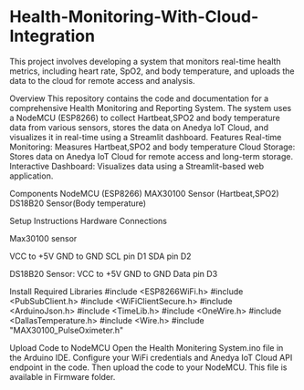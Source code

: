 # Health-Monitoring-With-Cloud-Integration
This project involves developing a system that monitors real-time health metrics, including heart rate, SpO2, and body temperature, and uploads the data to the cloud for remote access and analysis.

Overview
This repository contains the code and documentation for a comprehensive Health Monitoring and Reporting System. The system uses a NodeMCU (ESP8266) to collect Hartbeat,SPO2 and body temperature data from various sensors, stores the data on Anedya IoT Cloud, and visualizes it in real-time using a Streamlit dashboard.
Features Real-time Monitoring: Measures Hartbeat,SPO2 and body temperature
Cloud Storage: Stores data on Anedya IoT Cloud for remote access and long-term storage.
Interactive Dashboard: Visualizes data using a Streamlit-based web application.



Components
NodeMCU (ESP8266)
MAX30100 Sensor (Hartbeat,SPO2)
DS18B20 Sensor(Body temperature)



Setup Instructions
Hardware Connections

Max30100 sensor

VCC to +5V
GND to GND
SCL pin D1
SDA pin D2

DS18B20 Sensor:
VCC to +5V
GND to GND
Data pin D3




Install Required Libraries
#include <ESP8266WiFi.h> #include <PubSubClient.h> #include <WiFiClientSecure.h> #include <ArduinoJson.h> #include <TimeLib.h> #include <OneWire.h> #include <DallasTemperature.h> #include <Wire.h> #include "MAX30100_PulseOximeter.h"



Upload Code to NodeMCU
Open the Health Monitering System.ino file in the Arduino IDE. Configure your WiFi credentials and Anedya IoT Cloud API endpoint in the code. Then upload the code to your NodeMCU. This file is available in Firmware folder.


